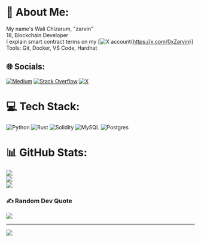 # 💫 About Me:
My name's Wali Chizarum, "zarvin"<br>18, Blockchain Developer <br> I explain smart contract terms on my [![X account]()(https://x.com/0xZarvin)]<br>Tools: Git, Docker, VS Code, Hardhat


## 🌐 Socials:
[![Medium](https://img.shields.io/badge/Medium-12100E?logo=medium&logoColor=white)](https://medium.com/@@zarvinn) [![Stack Overflow](https://img.shields.io/badge/-Stackoverflow-FE7A16?logo=stack-overflow&logoColor=white)](https://stackoverflow.com/users/26540500) [![X](https://img.shields.io/badge/X-black.svg?logo=X&logoColor=white)](https://x.com/@0xzarvin) 

# 💻 Tech Stack:
![Python](https://img.shields.io/badge/python-3670A0?style=for-the-badge&logo=python&logoColor=ffdd54) ![Rust](https://img.shields.io/badge/rust-%23000000.svg?style=for-the-badge&logo=rust&logoColor=white) ![Solidity](https://img.shields.io/badge/Solidity-%23363636.svg?style=for-the-badge&logo=solidity&logoColor=white) ![MySQL](https://img.shields.io/badge/mysql-4479A1.svg?style=for-the-badge&logo=mysql&logoColor=white) ![Postgres](https://img.shields.io/badge/postgres-%23316192.svg?style=for-the-badge&logo=postgresql&logoColor=white)
# 📊 GitHub Stats:
![](https://github-readme-stats.vercel.app/api?username=realZarvin&theme=dark&hide_border=false&include_all_commits=false&count_private=false)<br/>
![](https://github-readme-streak-stats.herokuapp.com/?user=realZarvin&theme=dark&hide_border=false)<br/>
![](https://github-readme-stats.vercel.app/api/top-langs/?username=realZarvin&theme=dark&hide_border=false&include_all_commits=false&count_private=false&layout=compact)

### ✍️ Random Dev Quote
![](https://quotes-github-readme.vercel.app/api?type=horizontal&theme=radical)

---
[![](https://visitcount.itsvg.in/api?id=realZarvin&icon=3&color=12)](https://visitcount.itsvg.in)

<!-- Proudly created with GPRM ( https://gprm.itsvg.in ) -->
